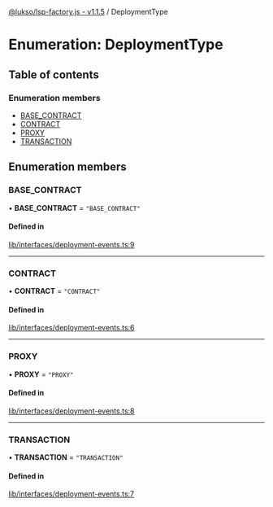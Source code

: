 [@lukso/lsp-factory.js - v1.1.5](../README.md) / DeploymentType

# Enumeration: DeploymentType

## Table of contents

### Enumeration members

- [BASE\_CONTRACT](DeploymentType.md#base_contract)
- [CONTRACT](DeploymentType.md#contract)
- [PROXY](DeploymentType.md#proxy)
- [TRANSACTION](DeploymentType.md#transaction)

## Enumeration members

### BASE\_CONTRACT

• **BASE\_CONTRACT** = `"BASE_CONTRACT"`

#### Defined in

[lib/interfaces/deployment-events.ts:9](https://github.com/lukso-network/tools-lsp-factory/blob/8e385a2/src/lib/interfaces/deployment-events.ts#L9)

___

### CONTRACT

• **CONTRACT** = `"CONTRACT"`

#### Defined in

[lib/interfaces/deployment-events.ts:6](https://github.com/lukso-network/tools-lsp-factory/blob/8e385a2/src/lib/interfaces/deployment-events.ts#L6)

___

### PROXY

• **PROXY** = `"PROXY"`

#### Defined in

[lib/interfaces/deployment-events.ts:8](https://github.com/lukso-network/tools-lsp-factory/blob/8e385a2/src/lib/interfaces/deployment-events.ts#L8)

___

### TRANSACTION

• **TRANSACTION** = `"TRANSACTION"`

#### Defined in

[lib/interfaces/deployment-events.ts:7](https://github.com/lukso-network/tools-lsp-factory/blob/8e385a2/src/lib/interfaces/deployment-events.ts#L7)
